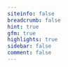 ```yaml
---
siteinfo: false
breadcrumb: false
hint: true
gfm: true
highlights: true
sidebar: false
comment: false
---
```


<SchedulePage />